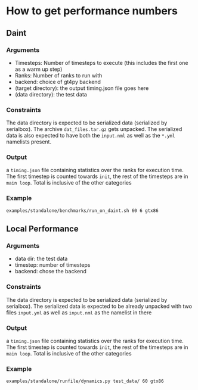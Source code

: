 # How to get performance numbers

## Daint

### Arguments

-   Timesteps: Number of timesteps to execute (this includes the first one as a warm up step)
-   Ranks: Number of ranks to run with
-   backend: choice of gt4py backend
-   (target directory): the output timing.json file goes here
-   (data directory): the test data

### Constraints

The data directory is expected to be serialized data (serialized by serialbox). The archive `dat_files.tar.gz` gets unpacked. The serialized data is also expected to have both the `input.nml` as well as the `*.yml` namelists present.

### Output

a `timing.json` file containing statistics over the ranks for execution time. The first timestep is counted towards `init`, the rest of the timesteps are in `main loop`. Total is inclusive of the other categories

### Example

`examples/standalone/benchmarks/run_on_daint.sh 60 6 gtx86`

## Local Performance

### Arguments

-   data dir: the test data
-   timestep: number of timesteps
-   backend: chose the backend

### Constraints

The data directory is expected to be serialized data (serialized by serialbox). The serialized data is expected to be already unpacked with two files `input.yml` as well as `input.nml` as the namelist in there

### Output

a `timing.json` file containing statistics over the ranks for execution time. The first timestep is counted towards `init`, the rest of the timesteps are in `main loop`. Total is inclusive of the other categories

### Example

`examples/standalone/runfile/dynamics.py test_data/ 60 gtx86`

